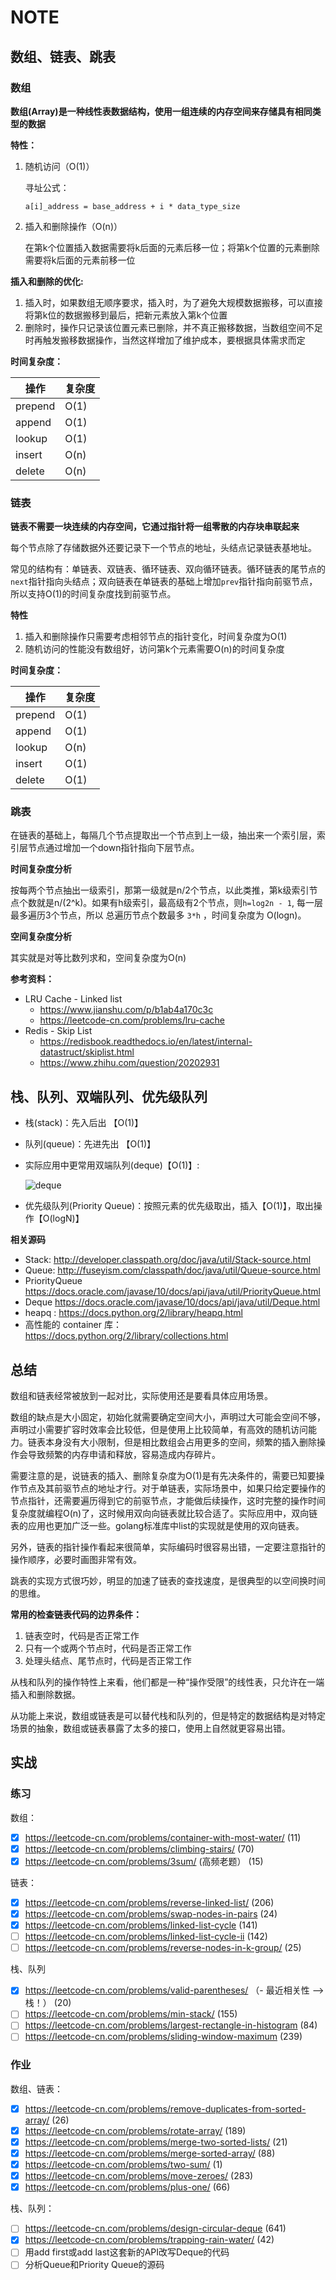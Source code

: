 # NOTE

## 数组、链表、跳表

### 数组

**数组(Array)是一种线性表数据结构，使用一组连续的内存空间来存储具有相同类型的数据**

**特性：**

1. 随机访问（O(1)）

    寻址公式：

    ```
    a[i]_address = base_address + i * data_type_size
    ```
2. 插入和删除操作（O(n)）

    在第k个位置插入数据需要将k后面的元素后移一位；将第k个位置的元素删除需要将k后面的元素前移一位

**插入和删除的优化:**

1. 插入时，如果数组无顺序要求，插入时，为了避免大规模数据搬移，可以直接将第k位的数据搬移到最后，把新元素放入第k个位置
2. 删除时，操作只记录该位置元素已删除，并不真正搬移数据，当数组空间不足时再触发搬移数据操作，当然这样增加了维护成本，要根据具体需求而定

**时间复杂度：**

| 操作 | 复杂度 |
|-----|-------|
| prepend | O(1) |
| append  | O(1) |
| lookup  | O(1) |
| insert  | O(n) | 
| delete  | O(n) |

### 链表

**链表不需要一块连续的内存空间，它通过指针将一组零散的内存块串联起来**

每个节点除了存储数据外还要记录下一个节点的地址，头结点记录链表基地址。

常见的结构有：单链表、双链表、循环链表、双向循环链表。循环链表的尾节点的`next`指针指向头结点；双向链表在单链表的基础上增加`prev`指针指向前驱节点，所以支持O(1)的时间复杂度找到前驱节点。

**特性**

1. 插入和删除操作只需要考虑相邻节点的指针变化，时间复杂度为O(1)
2. 随机访问的性能没有数组好，访问第k个元素需要O(n)的时间复杂度

**时间复杂度：**

| 操作 | 复杂度 |
|-----|-------|
| prepend | O(1) |
| append  | O(1) |
| lookup  | O(n) |
| insert  | O(1) | 
| delete  | O(1) |

### 跳表

在链表的基础上，每隔几个节点提取出一个节点到上一级，抽出来一个索引层，索引层节点通过增加一个down指针指向下层节点。

**时间复杂度分析**

按每两个节点抽出一级索引，那第一级就是n/2个节点，以此类推，第k级索引节点个数就是n/(2^k)。如果有h级索引，最高级有2个节点，则`h=log2n - 1`, 每一层最多遍历3个节点，所以
总遍历节点个数最多 `3*h` ，时间复杂度为 O(logn)。

**空间复杂度分析**

其实就是对等比数列求和，空间复杂度为O(n)

**参考资料：**

* LRU Cache - Linked list
    * https://www.jianshu.com/p/b1ab4a170c3c
    * https://leetcode-cn.com/problems/lru-cache
* Redis - Skip List
    * https://redisbook.readthedocs.io/en/latest/internal-datastruct/skiplist.html
    * https://www.zhihu.com/question/20202931

## 栈、队列、双端队列、优先级队列

* 栈(stack)：先入后出 【O(1)】
* 队列(queue)：先进先出 【O(1)】

* 实际应用中更常用双端队列(deque)【O(1)】:

    ![deque](./assets/deque.png)

* 优先级队列(Priority Queue)：按照元素的优先级取出，插入【O(1)】，取出操作【O(logN)】

**相关源码**

* Stack: http://developer.classpath.org/doc/java/util/Stack-source.html
* Queue: http://fuseyism.com/classpath/doc/java/util/Queue-source.html 
* PriorityQueue https://docs.oracle.com/javase/10/docs/api/java/util/PriorityQueue.html
* Deque https://docs.oracle.com/javase/10/docs/api/java/util/Deque.html
* heapq : https://docs.python.org/2/library/heapq.html
* 高性能的 container 库： https://docs.python.org/2/library/collections.html


## 总结

数组和链表经常被放到一起对比，实际使用还是要看具体应用场景。

数组的缺点是大小固定，初始化就需要确定空间大小，声明过大可能会空间不够，声明过小需要扩容时效率会比较低，但是使用上比较简单，有高效的随机访问能力。链表本身没有大小限制，但是相比数组会占用更多的空间，频繁的插入删除操作会导致频繁的内存申请和释放，容易造成内存碎片。

需要注意的是，说链表的插入、删除复杂度为O(1)是有先决条件的，需要已知要操作节点及其前驱节点的地址才行。对于单链表，实际场景中，如果只给定要操作的节点指针，还需要遍历得到它的前驱节点，才能做后续操作，这时完整的操作时间复杂度就编程O(n)了，这时候用双向向链表就比较合适了。实际应用中，双向链表的应用也更加广泛一些。golang标准库中list的实现就是使用的双向链表。

另外，链表的指针操作看起来很简单，实际编码时很容易出错，一定要注意指针的操作顺序，必要时画图非常有效。

跳表的实现方式很巧妙，明显的加速了链表的查找速度，是很典型的以空间换时间的思维。

**常用的检查链表代码的边界条件：**

1. 链表空时，代码是否正常工作
2. 只有一个或两个节点时，代码是否正常工作
3. 处理头结点、尾节点时，代码是否正常工作

从栈和队列的操作特性上来看，他们都是⼀种“操作受限”的线性表，只允许在⼀端插⼊和删除数据。

从功能上来说，数组或链表是可以替代栈和队列的，但是特定的数据结构是对特定场景的抽象，数组或链表暴露了太多的接口，使用上自然就更容易出错。

## 实战

### 练习

数组：

- [x] https://leetcode-cn.com/problems/container-with-most-water/  (11)
- [x] https://leetcode-cn.com/problems/climbing-stairs/  (70)
- [x] https://leetcode-cn.com/problems/3sum/ (高频老题） (15)

链表：

- [x] https://leetcode-cn.com/problems/reverse-linked-list/  (206)
- [x] https://leetcode-cn.com/problems/swap-nodes-in-pairs  (24)
- [x] https://leetcode-cn.com/problems/linked-list-cycle  (141)
- [ ] https://leetcode-cn.com/problems/linked-list-cycle-ii   (142)
- [ ] https://leetcode-cn.com/problems/reverse-nodes-in-k-group/  (25)

栈、队列

- [x] https://leetcode-cn.com/problems/valid-parentheses/ （- 最近相关性 —> 栈！） (20)
- [ ] https://leetcode-cn.com/problems/min-stack/  (155)
- [ ] https://leetcode-cn.com/problems/largest-rectangle-in-histogram  (84)
- [ ] https://leetcode-cn.com/problems/sliding-window-maximum  (239)

### 作业

数组、链表：

- [x] https://leetcode-cn.com/problems/remove-duplicates-from-sorted-array/ (26)
- [x] https://leetcode-cn.com/problems/rotate-array/ (189)
- [x] https://leetcode-cn.com/problems/merge-two-sorted-lists/ (21)
- [x] https://leetcode-cn.com/problems/merge-sorted-array/ (88)
- [x] https://leetcode-cn.com/problems/two-sum/ (1)
- [x] https://leetcode-cn.com/problems/move-zeroes/ (283) 
- [x] https://leetcode-cn.com/problems/plus-one/ (66)

栈、队列：

- [ ] https://leetcode-cn.com/problems/design-circular-deque  (641)
- [x] https://leetcode-cn.com/problems/trapping-rain-water/  (42)
- [ ] 用add first或add last这套新的API改写Deque的代码
- [ ] 分析Queue和Priority Queue的源码
